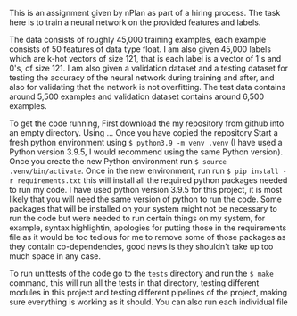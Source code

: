 This is an assignment given by nPlan as part of a hiring process. The
task here is to train a neural network on the provided features and
labels. 

The data consists of roughly 45,000 training examples, each example 
consists of 50 features of data type float. I am also given 45,000 
labels which are k-hot vectors of size 121, that is each label is a vector
of 1's and 0's, of size 121. I am also given a validation dataset and a
testing dataset for testing the accuracy of the neural network during
training and after, and also for validating that the network is not
overfitting. The test data contains around 5,500 examples and validation
dataset contains around 6,500 examples.

To get the code running, 
First download the my repository from github into an empty directory.
Using ...
Once you have copied the repository
Start a fresh python environment using
`$ python3.9 -m venv .venv`
(I have used a Python version 3.9.5, I would recommend using the same 
 Python version).
Once you create the new Python environment run 
`$ source .venv/bin/activate`.
Once in the new environment, run 
run `$ pip install -r requirements.txt` this
will install all the required python packages needed to run my code.
I have used python version 3.9.5 for this project, it is most likely
that you will need the same version of python to run the code. Some
packages that will be installed on your system might not be necessary to
run the code but were needed to run certain things on my system, for
example, syntax highlightin, apologies for putting those in the
requirements file as it would be too tedious for me to remove some of
those packages as they contain co-dependencies, good news is they
shouldn't take up too much space in any case.

To run unittests of the code go to the `tests` directory and run the `$
make` command, this will run all the tests in that directory, testing
different modules in this project and testing different pipelines of the
project, making sure everything is working as it should. You can also
run each individual file
